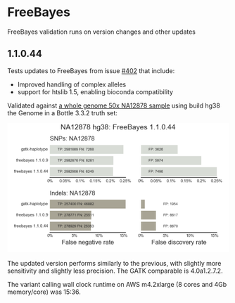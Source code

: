 # FreeBayes

FreeBayes validation runs on version changes and other updates

## 1.1.0.44

Tests updates to FreeBayes from issue [#402](https://github.com/ekg/freebayes/pull/402) that include:

- Improved handling of complex alleles
- support for htslib 1.5, enabling bioconda compatibility

Validated against [a whole genome 50x NA12878 sample](https://github.com/chapmanb/bcbio-nextgen/blob/master/config/examples/NA12878-hg38-validate-getdata.sh) using build hg38 the Genome in a Bottle 3.3.2 truth set:

![complex_alleles](complex_alleles/grading-summary-giab.png)

The updated version performs similarly to the previous, with slightly more
sensitivity and slightly less precision. The GATK comparable is 4.0a1.2.7.2.

The variant calling wall clock runtime on AWS m4.2xlarge (8 cores and 4Gb memory/core) was 15:36.
